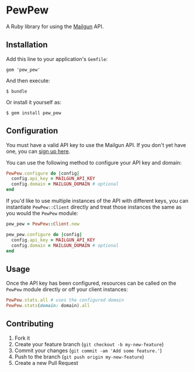 # PewPew

A Ruby library for using the [Mailgun] API.

[mailgun]: https://mailgun.net/


## Installation

Add this line to your application's `Gemfile`:

    gem 'pew_pew'

And then execute:

    $ bundle

Or install it yourself as:

    $ gem install pew_pew


## Configuration

You must have a valid API key to use the Mailgun API. If you don't yet have
one, you can [sign up here][api-key].

[api-key]: http://www.mailgun.net/signup

You can use the following method to configure your API key and domain:

``` ruby
PewPew.configure do |config|
  config.api_key = MAILGUN_API_KEY
  config.domain = MAILGUN_DOMAIN # optional
end
```

If you'd like to use multiple instances of the API with different keys, you can
instantiate `PewPew::Client` directly and treat those instances the same as you
would the `PewPew` module:

``` ruby
pew_pew = PewPew::Client.new

pew_pew.configure do |config|
  config.api_key = MAILGUN_API_KEY
  config.domain = MAILGUN_DOMAIN # optional
end
```


## Usage

Once the API key has been configured, resources can be called on the `PewPew`
module directly or off your client instances:

``` ruby
PewPew.stats.all # uses the configured domain
PewPew.stats(domain: domain).all
```


## Contributing

1. Fork it
2. Create your feature branch (`git checkout -b my-new-feature`)
3. Commit your changes (`git commit -am 'Add some feature.'`)
4. Push to the branch (`git push origin my-new-feature`)
5. Create a new Pull Request
